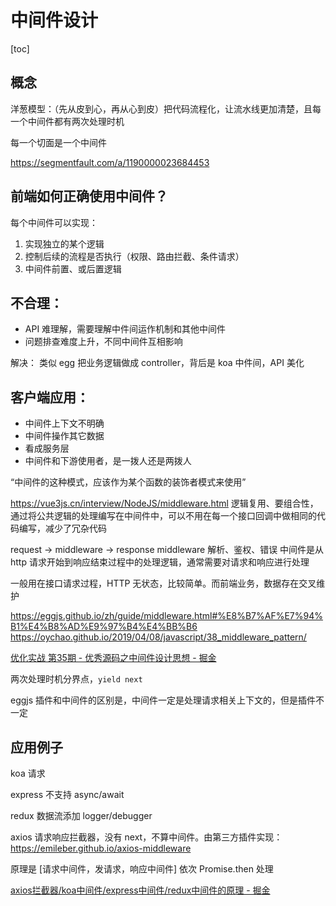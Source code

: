 # 中间件设计
[toc]

## 概念
洋葱模型：（先从皮到心，再从心到皮）把代码流程化，让流水线更加清楚，且每一个中间件都有两次处理时机

每一个切面是一个中间件

https://segmentfault.com/a/1190000023684453

## 前端如何正确使用中间件？

每个中间件可以实现：
1) 实现独立的某个逻辑
2) 控制后续的流程是否执行（权限、路由拦截、条件请求）
3) 中间件前置、或后置逻辑

## 不合理：
- API 难理解，需要理解中件间运作机制和其他中间件
- 问题排查难度上升，不同中间件互相影响

解决：
类似 egg 把业务逻辑做成 controller，背后是 koa 中件间，API 美化

## 客户端应用：
- 中间件上下文不明确
- 中间件操作其它数据
- 看成服务层
- 中间件和下游使用者，是一拨人还是两拨人

“中间件的这种模式，应该作为某个函数的装饰者模式来使用”

https://vue3js.cn/interview/NodeJS/middleware.html
逻辑复用、要组合性，通过将公共逻辑的处理编写在中间件中，可以不用在每一个接口回调中做相同的代码编写，减少了冗杂代码

request -> middleware -> response
middleware 解析、鉴权、错误
中间件是从 http 请求开始到响应结束过程中的处理逻辑，通常需要对请求和响应进行处理

一般用在接口请求过程，HTTP 无状态，比较简单。而前端业务，数据存在交叉维护

https://eggjs.github.io/zh/guide/middleware.html#%E8%B7%AF%E7%94%B1%E4%B8%AD%E9%97%B4%E4%BB%B6
https://oychao.github.io/2019/04/08/javascript/38_middleware_pattern/

[优化实战 第35期 - 优秀源码之中间件设计思想 - 掘金](https://juejin.cn/post/7110855173789990942)

两次处理时机分界点，`yield next`

eggjs 插件和中间件的区别是，中间件一定是处理请求相关上下文的，但是插件不一定

## 应用例子
koa 请求

express 不支持 async/await

redux 数据流添加 logger/debugger

axios 请求响应拦截器，没有 next，不算中间件。由第三方插件实现：https://emileber.github.io/axios-middleware

原理是 [请求中间件，发请求，响应中间件] 依次 Promise.then 处理

[axios拦截器/koa中间件/express中间件/redux中间件的原理 - 掘金](https://juejin.cn/post/6988145927319994399)


